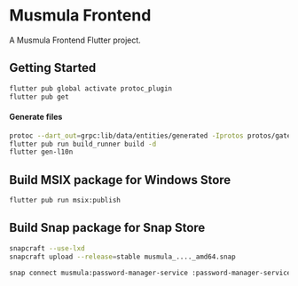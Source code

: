 # Musmula Frontend

A Musmula Frontend Flutter project.

## Getting Started

```bash
flutter pub global activate protoc_plugin
flutter pub get
```

#### Generate files
```bash
protoc --dart_out=grpc:lib/data/entities/generated -Iprotos protos/gate_service.proto protos/auth_models.proto
flutter pub run build_runner build -d
flutter gen-l10n
```

## Build MSIX package for Windows Store
```bash
flutter pub run msix:publish
```

## Build Snap package for Snap Store
```bash
snapcraft --use-lxd
snapcraft upload --release=stable musmula_...._amd64.snap
```

```bash
snap connect musmula:password-manager-service :password-manager-service
```